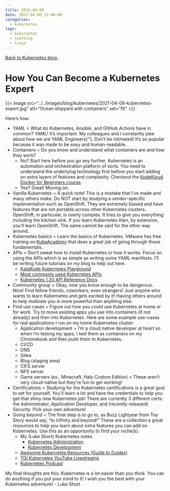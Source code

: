 ```yaml
---
title: 2021-04-08
date: 2021-04-08 12:00:00
categories:
  - kubernetes
tags:
  - kubernetes
  - learning
  - linux
---
```


[Back to Kubernetes blog.](../#kubernetes)

# How You Can Become a Kubernetes Expert

{{< image src="../../images/blog/kubernetes/2021-04-08-kubernetes-expert.jpg" alt="Ocean shipyard with containers" set="fit" >}}

Here’s how.

- YAML = What do Kubernetes, Ansible, and GItHub Actions have in common? YAML! It’s important. My colleagues and I constantly joke about how we are YAML Engineers(™). Don’t be intimated! It’s so popular because it was made to be easy and human-readable.
- Containers = Do you know and understand what containers are and how they work?
    - No? Start here before you go any further. Kubernetes is an automation and orchestration platform of sorts. You need to understand the underlying technology first before you start adding on extra layers of features and complexity. Checkout the [KodeKloud Docker for Beginners course](https://www.youtube.com/watch?v=zJ6WbK9zFpI).
    - Yes? Great! Moving on.
- Vanilla Kubernetes = A quick note! This is a mistake that I’ve made and many others make. Do NOT start by studying a vendor-specific implementation such as OpenShift. They are extremely biased and have features that are not portable across other Kubernetes clusters. OpenShift, in particular, is overly complex. It tries to give you everything including the kitchen sink. If you learn Kubernetes then, by extension, you’ll learn OpenShift. The same cannot be said for the other way around.
- Kubernetes basics = Learn the basics of Kubernetes. VMware has free training on [KubeAcademy](https://kube.academy/) that does a great job of going through those fundamentals.
- APIs = Don’t sweat how to install Kubernetes or how it works. Focus on using the APIs which is as simple as writing some YAML manifests. I’ll be writing future tutorials on my blog to help out here.
    - [KataKode Kubernetes Playground](https://www.katacoda.com/courses/kubernetes/playground)
    - [Most commonly used Kubernetes APIs](https://ekultails.github.io/rootpages/virtualization/kubernetes_development.html#popular-apis)
    - [Kubernetes 1.20 API Reference Docs](https://v1-20.docs.kubernetes.io/docs/reference/generated/kubernetes-api/v1.20/)
- Community group = Okay, now you know enough to be dangerous. Nice! Find fellow friends, coworkers, even strangers! Just anyone who wants to learn Kubernetes and gets excited by it! Having others around to help motivate you is more powerful than anything else.
- Find use cases = Figure out how you could use Kubernetes at home or for work. Try to move existing apps you use into containers (if not already) and then into Kubernetes. Here are some example use-cases for real applications I run on my home Kubernetes cluster:
    - Application development = I’m a cloud native developer at heart so when I’m testing my apps, I test them as containers on my Chromebook and then push them to Kubernetes.
    - CI/CD
    - DNS
    - Gitea
    - Blog (staging area)
    - CIFS server
    - NFS server
    - Game servers (ex., Minecraft, Halo Custom Edition) = These aren't very cloud-native but they're fun to get working!
- Certifications = Studying for the Kubernetes certifications is a great goal to set for yourself. You’ll learn a lot and have the credentials to help you get that shiny new Kubernetes job! There are currently 3 different certs: the Administrator, Application Developer, and (recently released) Security. Pick your own adventure!
- Going beyond = The final step is to go to, as Buzz Lightyear from Toy Story would say, “to infinity and beyond!” These are a collection a great resources to help you learn about extra features you can add on Kubernetes. Use this as an opportunity to find your niche(s).
    - My (Luke Short) Kubernetes notes
        - [Kubernetes Administration](https://ekultails.github.io/rootpages/virtualization/kubernetes_administration.html)
        - [Kubernetes Development](https://ekultails.github.io/rootpages/virtualization/kubernetes_development.html)
    - [Awesome Kubernetes Resources (Guide to Guides)](https://github.com/tomhuang12/awesome-k8s-resources)
    - [TGI Kubernetes YouTube Livestreams](https://www.youtube.com/playlist?list=PL7bmigfV0EqQzxcNpmcdTJ9eFRPBe-iZa) 
    - [Kubernetes Podcast](https://kubernetespodcast.com/)

My final thoughts are this: Kubernetes is a lot easier than you think. You can do anything if you put your mind to it! I wish you the best with your Kubernetes adventure! - Luke Short
